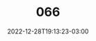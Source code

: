 ---
title: "066"
date: 2022-12-28T19:13:23-03:00
draft: false
autorias: ["Guilherme Vieira"]
plataformas: ["p5•js"]
descricao: "Conversão da contagem de 1 a 100 da base 10 para uma base 14. Cada carta do naipe de espada mais o coringa representam um símbolo da base 14."
autorias_url: ["https://guilhermevieira.info"]
url: "/formas/066"
---